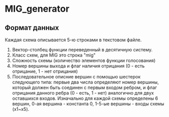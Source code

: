 # MIG_generator
## Формат данных 
Каждая схема описывается 5-ю строками в текстовом файле.
1. Вектор-столбец функции переведенный в десятичную систему.
2. Класс схем, для MIG  это строка "mig"
3. Сложность схемы (количество элементов функции голосования)
4. Номер вершины выхода и флаг наличия отрицания (0 - есть отрицание, 1 - нет отрицания)
5. Последовательное описние вершин с помощью шестерок следующего типа: первые два числа определяют номер вершины, который должен быть соединен с первым входом ребром, и флаг отрицания данного ребра (0 - есть, 1 - нет) аналогично для двух оставшихся входов.
Изначально для каждой схемы определены 6 вершин, 0-ая вершина - константа 0, 1-5-ые вершины - входы схемы (x1~x5).